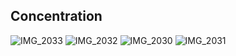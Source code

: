 ## Concentration

![IMG_2033](https://user-images.githubusercontent.com/57257097/75872817-e52ab580-5e1f-11ea-9ecb-b5362be09012.png)
![IMG_2032](https://user-images.githubusercontent.com/57257097/75872872-012e5700-5e20-11ea-9e83-59ce44fee3fb.png)
![IMG_2030](https://user-images.githubusercontent.com/57257097/75872894-0d1a1900-5e20-11ea-8d52-791cbeb9a39b.png)
![IMG_2031](https://user-images.githubusercontent.com/57257097/75872934-1b683500-5e20-11ea-9b7c-f5d972807521.png)
